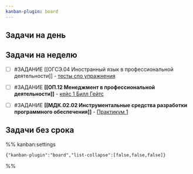 ```yaml
---
kanban-plugin: board
---
```


## Задачи на день



## Задачи на неделю

- [ ] #ЗАДАНИЕ [[ОГСЭ.04 Иностранный язык в профессиональной деятельности]] - [тесты  спо упражнения](https://storage14.eljur.ru/storage/72d1e9b4a5253948fb5ba3aff47cc749?filename=%D1%82%D0%B5%D1%81%D1%82%D1%8B++%D1%81%D0%BF%D0%BE+%D1%83%D0%BF%D1%80%D0%B0%D0%B6%D0%BD%D0%B5%D0%BD%D0%B8%D1%8F.docx&domain=kmpo)
- [ ] #ЗАДАНИЕ **[[ОП.12 Менеджмент в профессиональной деятельности]]** - [кейс 1 Билл Гейтс](https://storage14.eljur.ru/storage/d9d583efd176f9f4e4bf9707287b6daa?filename=%D0%BA%D0%B5%D0%B9%D1%81+1+%D0%91%D0%B8%D0%BB%D0%BB+%D0%93%D0%B5%D0%B9%D1%82%D1%81.docx&domain=kmpo)
- [ ] #ЗАДАНИЕ **[[МДК.02.02 Инструментальные средства разработки программного обеспечения]]** - [Практикум 1](https://storage14.eljur.ru/storage/6ae0054032fd30f24e45836bdfac2056?filename=Практикум+1.docx&domain=kmpo)


## Задачи без срока





%% kanban:settings
```
{"kanban-plugin":"board","list-collapse":[false,false,false]}
```
%%